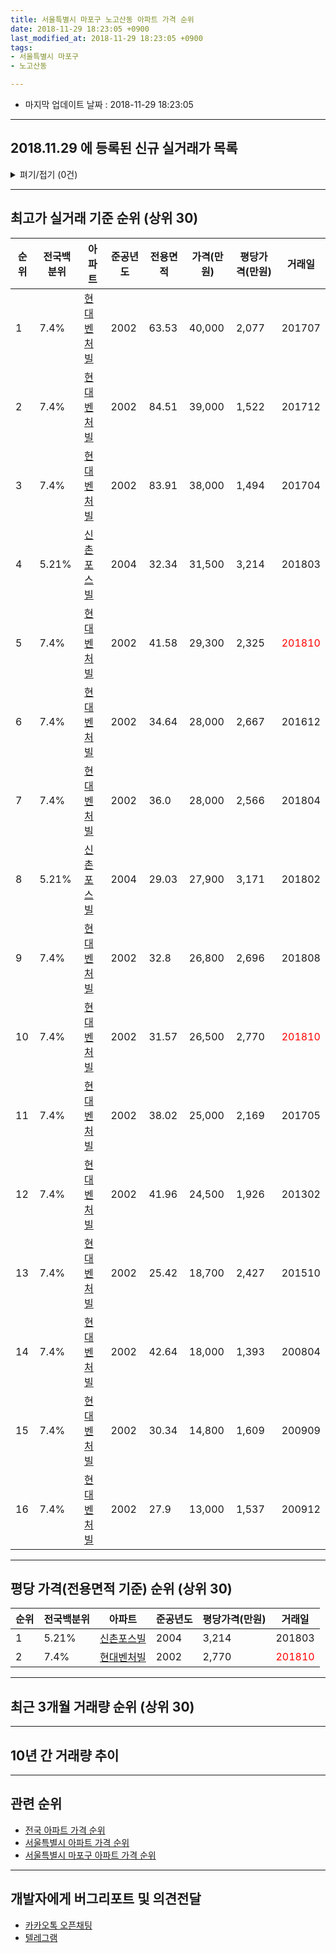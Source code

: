 ```yaml
---
title: 서울특별시 마포구 노고산동 아파트 가격 순위
date: 2018-11-29 18:23:05 +0900
last_modified_at: 2018-11-29 18:23:05 +0900
tags:
- 서울특별시 마포구
- 노고산동

---
```


* 마지막 업데이트 날짜 : 2018-11-29 18:23:05

---

## 2018.11.29 에 등록된 신규 실거래가 목록

<details>
<summary>펴기/접기 (0건)</summary>
<div markdown="1">

|아파트|준공년도|전용면적|가격(만원)|평당가격(만원)|거래일|전국백분위|
|---|---|---|---|---|---|---|
|없음|||||||


</div>
</details>

---

## 최고가 실거래 기준 순위 (상위 30)


|순위|전국백분위|아파트|준공년도|전용면적|가격(만원)|평당가격(만원)|거래일|
|---|---|---|---|---|---|---|---|
|1|7.4%|[현대벤처빌](https://search.naver.com/search.naver?query=%EC%84%9C%EC%9A%B8%ED%8A%B9%EB%B3%84%EC%8B%9C+%EB%A7%88%ED%8F%AC%EA%B5%AC+%EB%85%B8%EA%B3%A0%EC%82%B0%EB%8F%99+%ED%98%84%EB%8C%80%EB%B2%A4%EC%B2%98%EB%B9%8C)|2002|63.53|40,000|2,077|201707|
|2|7.4%|[현대벤처빌](https://search.naver.com/search.naver?query=%EC%84%9C%EC%9A%B8%ED%8A%B9%EB%B3%84%EC%8B%9C+%EB%A7%88%ED%8F%AC%EA%B5%AC+%EB%85%B8%EA%B3%A0%EC%82%B0%EB%8F%99+%ED%98%84%EB%8C%80%EB%B2%A4%EC%B2%98%EB%B9%8C)|2002|84.51|39,000|1,522|201712|
|3|7.4%|[현대벤처빌](https://search.naver.com/search.naver?query=%EC%84%9C%EC%9A%B8%ED%8A%B9%EB%B3%84%EC%8B%9C+%EB%A7%88%ED%8F%AC%EA%B5%AC+%EB%85%B8%EA%B3%A0%EC%82%B0%EB%8F%99+%ED%98%84%EB%8C%80%EB%B2%A4%EC%B2%98%EB%B9%8C)|2002|83.91|38,000|1,494|201704|
|4|5.21%|[신촌포스빌](https://search.naver.com/search.naver?query=%EC%84%9C%EC%9A%B8%ED%8A%B9%EB%B3%84%EC%8B%9C+%EB%A7%88%ED%8F%AC%EA%B5%AC+%EB%85%B8%EA%B3%A0%EC%82%B0%EB%8F%99+%EC%8B%A0%EC%B4%8C%ED%8F%AC%EC%8A%A4%EB%B9%8C)|2004|32.34|31,500|3,214|201803|
|5|7.4%|[현대벤처빌](https://search.naver.com/search.naver?query=%EC%84%9C%EC%9A%B8%ED%8A%B9%EB%B3%84%EC%8B%9C+%EB%A7%88%ED%8F%AC%EA%B5%AC+%EB%85%B8%EA%B3%A0%EC%82%B0%EB%8F%99+%ED%98%84%EB%8C%80%EB%B2%A4%EC%B2%98%EB%B9%8C)|2002|41.58|29,300|2,325|<span style="color:red">201810</span>|
|6|7.4%|[현대벤처빌](https://search.naver.com/search.naver?query=%EC%84%9C%EC%9A%B8%ED%8A%B9%EB%B3%84%EC%8B%9C+%EB%A7%88%ED%8F%AC%EA%B5%AC+%EB%85%B8%EA%B3%A0%EC%82%B0%EB%8F%99+%ED%98%84%EB%8C%80%EB%B2%A4%EC%B2%98%EB%B9%8C)|2002|34.64|28,000|2,667|201612|
|7|7.4%|[현대벤처빌](https://search.naver.com/search.naver?query=%EC%84%9C%EC%9A%B8%ED%8A%B9%EB%B3%84%EC%8B%9C+%EB%A7%88%ED%8F%AC%EA%B5%AC+%EB%85%B8%EA%B3%A0%EC%82%B0%EB%8F%99+%ED%98%84%EB%8C%80%EB%B2%A4%EC%B2%98%EB%B9%8C)|2002|36.0|28,000|2,566|201804|
|8|5.21%|[신촌포스빌](https://search.naver.com/search.naver?query=%EC%84%9C%EC%9A%B8%ED%8A%B9%EB%B3%84%EC%8B%9C+%EB%A7%88%ED%8F%AC%EA%B5%AC+%EB%85%B8%EA%B3%A0%EC%82%B0%EB%8F%99+%EC%8B%A0%EC%B4%8C%ED%8F%AC%EC%8A%A4%EB%B9%8C)|2004|29.03|27,900|3,171|201802|
|9|7.4%|[현대벤처빌](https://search.naver.com/search.naver?query=%EC%84%9C%EC%9A%B8%ED%8A%B9%EB%B3%84%EC%8B%9C+%EB%A7%88%ED%8F%AC%EA%B5%AC+%EB%85%B8%EA%B3%A0%EC%82%B0%EB%8F%99+%ED%98%84%EB%8C%80%EB%B2%A4%EC%B2%98%EB%B9%8C)|2002|32.8|26,800|2,696|201808|
|10|7.4%|[현대벤처빌](https://search.naver.com/search.naver?query=%EC%84%9C%EC%9A%B8%ED%8A%B9%EB%B3%84%EC%8B%9C+%EB%A7%88%ED%8F%AC%EA%B5%AC+%EB%85%B8%EA%B3%A0%EC%82%B0%EB%8F%99+%ED%98%84%EB%8C%80%EB%B2%A4%EC%B2%98%EB%B9%8C)|2002|31.57|26,500|2,770|<span style="color:red">201810</span>|
|11|7.4%|[현대벤처빌](https://search.naver.com/search.naver?query=%EC%84%9C%EC%9A%B8%ED%8A%B9%EB%B3%84%EC%8B%9C+%EB%A7%88%ED%8F%AC%EA%B5%AC+%EB%85%B8%EA%B3%A0%EC%82%B0%EB%8F%99+%ED%98%84%EB%8C%80%EB%B2%A4%EC%B2%98%EB%B9%8C)|2002|38.02|25,000|2,169|201705|
|12|7.4%|[현대벤처빌](https://search.naver.com/search.naver?query=%EC%84%9C%EC%9A%B8%ED%8A%B9%EB%B3%84%EC%8B%9C+%EB%A7%88%ED%8F%AC%EA%B5%AC+%EB%85%B8%EA%B3%A0%EC%82%B0%EB%8F%99+%ED%98%84%EB%8C%80%EB%B2%A4%EC%B2%98%EB%B9%8C)|2002|41.96|24,500|1,926|201302|
|13|7.4%|[현대벤처빌](https://search.naver.com/search.naver?query=%EC%84%9C%EC%9A%B8%ED%8A%B9%EB%B3%84%EC%8B%9C+%EB%A7%88%ED%8F%AC%EA%B5%AC+%EB%85%B8%EA%B3%A0%EC%82%B0%EB%8F%99+%ED%98%84%EB%8C%80%EB%B2%A4%EC%B2%98%EB%B9%8C)|2002|25.42|18,700|2,427|201510|
|14|7.4%|[현대벤처빌](https://search.naver.com/search.naver?query=%EC%84%9C%EC%9A%B8%ED%8A%B9%EB%B3%84%EC%8B%9C+%EB%A7%88%ED%8F%AC%EA%B5%AC+%EB%85%B8%EA%B3%A0%EC%82%B0%EB%8F%99+%ED%98%84%EB%8C%80%EB%B2%A4%EC%B2%98%EB%B9%8C)|2002|42.64|18,000|1,393|200804|
|15|7.4%|[현대벤처빌](https://search.naver.com/search.naver?query=%EC%84%9C%EC%9A%B8%ED%8A%B9%EB%B3%84%EC%8B%9C+%EB%A7%88%ED%8F%AC%EA%B5%AC+%EB%85%B8%EA%B3%A0%EC%82%B0%EB%8F%99+%ED%98%84%EB%8C%80%EB%B2%A4%EC%B2%98%EB%B9%8C)|2002|30.34|14,800|1,609|200909|
|16|7.4%|[현대벤처빌](https://search.naver.com/search.naver?query=%EC%84%9C%EC%9A%B8%ED%8A%B9%EB%B3%84%EC%8B%9C+%EB%A7%88%ED%8F%AC%EA%B5%AC+%EB%85%B8%EA%B3%A0%EC%82%B0%EB%8F%99+%ED%98%84%EB%8C%80%EB%B2%A4%EC%B2%98%EB%B9%8C)|2002|27.9|13,000|1,537|200912|


---

## 평당 가격(전용면적 기준) 순위 (상위 30)


|순위|전국백분위|아파트|준공년도|평당가격(만원)|거래일|
|---|---|---|---|---|---|
|1|5.21%|[신촌포스빌](https://search.naver.com/search.naver?query=%EC%84%9C%EC%9A%B8%ED%8A%B9%EB%B3%84%EC%8B%9C+%EB%A7%88%ED%8F%AC%EA%B5%AC+%EB%85%B8%EA%B3%A0%EC%82%B0%EB%8F%99+%EC%8B%A0%EC%B4%8C%ED%8F%AC%EC%8A%A4%EB%B9%8C)|2004|3,214|201803|
|2|7.4%|[현대벤처빌](https://search.naver.com/search.naver?query=%EC%84%9C%EC%9A%B8%ED%8A%B9%EB%B3%84%EC%8B%9C+%EB%A7%88%ED%8F%AC%EA%B5%AC+%EB%85%B8%EA%B3%A0%EC%82%B0%EB%8F%99+%ED%98%84%EB%8C%80%EB%B2%A4%EC%B2%98%EB%B9%8C)|2002|2,770|<span style="color:red">201810</span>|


---

## 최근 3개월 거래량 순위 (상위 30)


<div style="width:100%;">
    <canvas id="deal_count_ranking" height="250"></canvas>
</div>


<script>
new Chart(document.getElementById("deal_count_ranking"), {
    type: 'horizontalBar',
    data: {
        labels: ['현대벤처빌', '신촌포스빌'],
        datasets: [{
            label: '실거래 수',
            data: [3, 2],
            borderColor: "rgba(255, 0, 128, 1)",
            backgroundColor: "rgba(255, 0, 128, 0.5)",
            fill: false,
        }]
    },
    options: {
        responsive: true,
        title: {
            display: true,
            text: '최근 3개월 거래량 순위'
        },
        tooltips: {
            mode: 'index',
            intersect: false,
            callbacks: {
                title: function(tooltipItems, data) {
                    return "실거래 수:";
                },
                label: function(tooltipItem, data) {
                    return data.labels[tooltipItem.index] + ": " + tooltipItem.xLabel;
                }
            }
        },
        hover: {
            mode: 'nearest',
            intersect: true
        },
        scales: {
            xAxes: [{
                display: true,
                scaleLabel: {
                    display: true,
                    labelString: '실거래 수'
                },
                ticks: {
                    suggestedMin: 0,
                }
            }],
            yAxes: [{
                display: true,
                ticks: {
                    autoSkip: false,
                    callback: function(value, index, values) {
                        if (value.length > 15)
                            return value.substr(0, 13) + "...";
                        else
                            return value;
                    }
                },
                scaleLabel: {
                    display: false,
                }
            }]
        }
    }
});

</script>


---

## 10년 간 거래량 추이


<div style="width:100%;">
    <canvas id="deal_progress" height="250"></canvas>
</div>

<script>
new Chart(document.getElementById("deal_progress"), {
    type: 'line',
    data: {
        labels: ['200811','200812','200901','200902','200903','200904','200905','200906','200907','200908','200909','200910','200911','200912','201001','201002','201003','201004','201005','201006','201007','201008','201009','201010','201011','201012','201101','201102','201103','201104','201105','201106','201107','201108','201109','201110','201111','201112','201201','201202','201203','201204','201205','201206','201207','201208','201209','201210','201211','201212','201301','201302','201303','201304','201305','201306','201307','201308','201309','201310','201311','201312','201401','201402','201403','201404','201405','201406','201407','201408','201409','201410','201411','201412','201501','201502','201503','201504','201505','201506','201507','201508','201509','201510','201511','201512','201601','201602','201603','201604','201605','201606','201607','201608','201609','201610','201611','201612','201701','201702','201703','201704','201705','201706','201707','201708','201709','201710','201711','201712','201801','201802','201803','201804','201805','201806','201807','201808','201809','201810','201811'],
        datasets: [{
            label: '실거래 수',
            pointRadius: 1,
            data: [3, 3, 6, 10, 8, 6, 3, 1, 4, 5, 7, 4, 3, 7, 7, 5, 5, 2, 4, 2, 5, 0, 2, 1, 3, 6, 8, 1, 3, 3, 2, 2, 3, 3, 0, 4, 3, 5, 5, 5, 4, 3, 3, 1, 2, 1, 1, 2, 1, 4, 2, 4, 0, 1, 3, 0, 1, 2, 1, 2, 3, 2, 4, 2, 0, 4, 1, 0, 2, 5, 3, 6, 9, 6, 3, 0, 2, 2, 2, 3, 1, 2, 4, 2, 3, 1, 3, 0, 2, 0, 2, 4, 3, 0, 0, 0, 0, 6, 2, 5, 1, 9, 3, 2, 3, 1, 0, 0, 3, 6, 7, 6, 2, 3, 1, 2, 1, 1, 2, 2, 1],
            borderColor: "rgba(255, 201, 14, 1)",
            backgroundColor: "rgba(255, 201, 14, 0.5)",
            fill: true,
        }]
    },
    options: {
        responsive: true,
        title: {
            display: true,
            text: '10년간 거래량 추이'
        },
        tooltips: {
            mode: 'index',
            intersect: false,
        },
        hover: {
            mode: 'nearest',
            intersect: true
        },
        scales: {
            xAxes: [{
                display: true,
                scaleLabel: {
                    display: true,
                    labelString: '년/월'
                }
            }],
            yAxes: [{
                display: true,
                ticks: {
                    suggestedMin: 0,
                },
                scaleLabel: {
                    display: true,
                    labelString: '실거래 수'
                }
            }]
        }
    }
});

</script>


---

## 관련 순위

- [전국 아파트 가격 순위](https://inasie.github.io/apt-ranking/전국)
- [서울특별시 아파트 가격 순위](https://inasie.github.io/apt-ranking/서울특별시)
- [서울특별시 마포구 아파트 가격 순위](https://inasie.github.io/apt-ranking/서울특별시-마포구)


---

## 개발자에게 버그리포트 및 의견전달

- [카카오톡 오픈채팅](https://open.kakao.com/o/gLJUAP4)
- [텔레그램](https://t.me/inasie)

